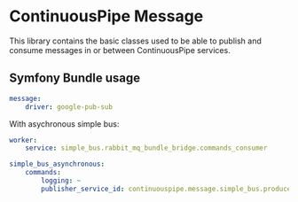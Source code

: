 # ContinuousPipe Message

This library contains the basic classes used to be able to publish and consume messages in or between ContinuousPipe
services.

## Symfony Bundle usage

```yaml
message:
    driver: google-pub-sub
```

With asychronous simple bus:
```yaml
worker:
    service: simple_bus.rabbit_mq_bundle_bridge.commands_consumer

simple_bus_asynchronous:
    commands:
        logging: ~
        publisher_service_id: continuouspipe.message.simple_bus.producer
```
